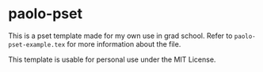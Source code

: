 # paolo-pset
This is a pset template made for my own use in grad school. Refer to `paolo-pset-example.tex` for more information about the file. 

This template is usable for personal use under the MIT License. 

